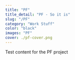```yaml
---
title: "PF"
title_detail: "PF - So it is"
slug: "/PF"
category: "Work Stuff"
color: "black"
images: "PF"
cover: ./pf-cover.png
---
```

Test content for the PF project
